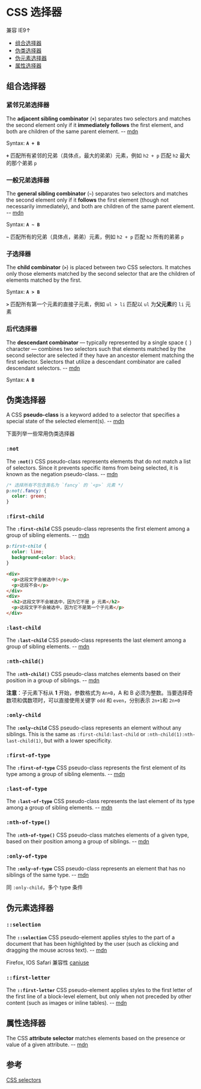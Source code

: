# CSS 选择器

兼容 IE9↑

- [组合选择器](#组合选择器)
- [伪类选择器](#伪类选择器)
- [伪元素选择器](#伪元素选择器)
- [属性选择器](#属性选择器)

## 组合选择器

### 紧邻兄弟选择器

The **adjacent sibling combinator** (**`+`**) separates two selectors and matches the second element only if it **immediately follows** the first element, and both are children of the same parent element. -- [mdn](https://developer.mozilla.org/en-US/docs/Web/CSS/Adjacent_sibling_combinator)

Syntax: **`A + B`**

**`+`** 匹配所有紧邻的兄弟（具体点，最大的弟弟）元素，例如 `h2 + p` 匹配 `h2` 最大的那个弟弟 `p`

### 一般兄弟选择器

The **general sibling combinator** (**`~`**) separates two selectors and matches the second element only if it **follows** the first element (though not necessarily immediately), and both are children of the same parent element. -- [mdn](https://developer.mozilla.org/en-US/docs/Web/CSS/General_sibling_combinator)

Syntax: **`A ~ B`**

**`~`** 匹配所有的兄弟（具体点，弟弟）元素，例如 `h2 + p` 匹配 `h2` 所有的弟弟 `p`

### 子选择器

The **child combinator** (**`>`**) is placed between two CSS selectors. It matches only those elements matched by the second selector that are the children of elements matched by the first.

Syntax: **`A > B`**

**`>`** 匹配所有第一个元素的直接子元素，例如 `ul > li` 匹配以 `ul` 为**父元素**的 `li` 元素

### 后代选择器

<!-- markdownlint-disable MD038 -->
The **descendant combinator** — typically represented by a single space (**` `**) character — combines two selectors such that elements matched by the second selector are selected if they have an ancestor element matching the first selector. Selectors that utilize a descendant combinator are called descendant selectors. -- [mdn](https://developer.mozilla.org/en-US/docs/Web/CSS/Descendant_combinator)

Syntax: **`A B`**

## 伪类选择器

A CSS **pseudo-class** is a keyword added to a selector that specifies a special state of the selected element(s). -- [mdn](https://developer.mozilla.org/en-US/docs/Web/CSS/Pseudo-classes#Index_of_standard_pseudo-classes)

下面列举一些常用伪类选择器

### `:not`

The **`:not()`** CSS pseudo-class represents elements that do not match a list of selectors. Since it prevents specific items from being selected, it is known as the negation pseudo-class. -- [mdn](https://developer.mozilla.org/en-US/docs/Web/CSS/:not)

```css
/* 选择所有不包含类名为 `fancy` 的 `<p>` 元素 */
p:not(.fancy) {
  color: green;
}
```

### `:first-child`

The **`:first-child`** CSS pseudo-class represents the first element among a group of sibling elements. -- [mdn](https://developer.mozilla.org/en-US/docs/Web/CSS/:first-child)

```css
p:first-child {
  color: lime;
  background-color: black;
}
```

```html
<div>
  <p>这段文字会被选中!</p>
  <p>这段不会</p>
</div>
<div>
  <h2>这段文字不会被选中，因为它不是 p 元素</h2>
  <p>这段文字不会被选中，因为它不是第一个子元素</p>
</div>
```

### `:last-child`

The **`:last-child`** CSS pseudo-class represents the last element among a group of sibling elements. -- [mdn](https://developer.mozilla.org/en-US/docs/Web/CSS/:last-child)

### `:nth-child()`

The **`:nth-child()`** CSS pseudo-class matches elements based on their position in a group of siblings. -- [mdn](https://developer.mozilla.org/en-US/docs/Web/CSS/:nth-child)

**注意**：子元素下标从 **1** 开始，参数格式为 `An+B`，A 和 B 必须为整数。当要选择奇数项和偶数项时，可以直接使用关键字 `odd` 和 `even`，分别表示 `2n+1`和 `2n+0`

### `:only-child`

The **`:only-child`** CSS pseudo-class represents an element without any siblings. This is the same as `:first-child:last-child` or `:nth-child(1):nth-last-child(1)`, but with a lower specificity.

### `:first-of-type`

The **`:first-of-type`** CSS pseudo-class represents the first element of its type among a group of sibling elements. -- [mdn](https://developer.mozilla.org/en-US/docs/Web/CSS/:first-of-type)

### `:last-of-type`

The **`:last-of-type`** CSS pseudo-class represents the last element of its type among a group of sibling elements. -- [mdn](https://developer.mozilla.org/en-US/docs/Web/CSS/:last-of-type)

### `:nth-of-type()`

The **`:nth-of-type()`** CSS pseudo-class matches elements of a given type, based on their position among a group of siblings. -- [mdn](https://developer.mozilla.org/en-US/docs/Web/CSS/:nth-of-type)

### `:only-of-type`

The **`:only-of-type`** CSS pseudo-class represents an element that has no siblings of the same type. -- [mdn](https://developer.mozilla.org/en-US/docs/Web/CSS/:only-of-type)

同 `:only-child`，多个 type 条件

## 伪元素选择器

### `::selection`

The **`::selection`** CSS pseudo-element applies styles to the part of a document that has been highlighted by the user (such as clicking and dragging the mouse across text). -- [mdn](https://developer.mozilla.org/en-US/docs/Web/CSS/::selection)

Firefox, IOS Safari 兼容性 [caniuse](https://caniuse.com/#search=%3A%3Aselection)

### `::first-letter`

The **`::first-letter`** CSS pseudo-element applies styles to the first letter of the first line of a block-level element, but only when not preceded by other content (such as images or inline tables). -- [mdn](https://developer.mozilla.org/en-US/docs/Web/CSS/::first-letter)

## 属性选择器

The CSS **attribute selector** matches elements based on the presence or value of a given attribute. -- [mdn](https://developer.mozilla.org/en-US/docs/Web/CSS/Attribute_selectors)

## 参考

[CSS selectors](https://developer.mozilla.org/en-US/docs/Web/CSS/CSS_Selectors)
